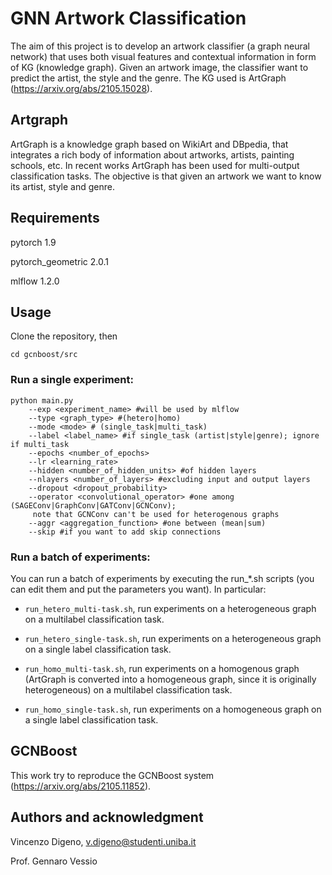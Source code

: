 # GNN Artwork Classification
The aim of this project is to develop an artwork classifier (a graph neural network) that uses both visual features and contextual information in form of KG (knowledge graph). Given an artwork image, the classifier want to predict the artist, the style and the genre. The KG used is ArtGraph (https://arxiv.org/abs/2105.15028). 

## Artgraph
ArtGraph is a knowledge graph based on WikiArt and DBpedia, that integrates a rich body of information about artworks, artists, painting schools, etc.
In recent works ArtGraph has been used for multi-output classification tasks. The objective is that given an artwork we want to know its artist, style and genre.

## Requirements

pytorch 1.9

pytorch_geometric 2.0.1

mlflow 1.2.0

## Usage
Clone the repository, then

`cd gcnboost/src`

### Run a single experiment: 

```
python main.py 
    --exp <experiment_name> #will be used by mlflow
    --type <graph_type> #(hetero|homo)
    --mode <mode> # (single_task|multi_task)
    --label <label_name> #if single_task (artist|style|genre); ignore if multi_task
    --epochs <number_of_epochs> 
    --lr <learning_rate> 
    --hidden <number_of_hidden_units> #of hidden layers
    --nlayers <number_of_layers> #excluding input and output layers
    --dropout <dropout_probability>
    --operator <convolutional_operator> #one among (SAGEConv|GraphConv|GATConv|GCNConv);
     note that GCNConv can't be used for heterogenous graphs
    --aggr <aggregation_function> #one between (mean|sum)
    --skip #if you want to add skip connections
```

### Run a batch of experiments:

You can run a batch of experiments by executing the run_*.sh scripts (you can edit them and put the parameters you want). In particular:

* `run_hetero_multi-task.sh`, run experiments on a heterogeneous graph on a multilabel classification task.

* `run_hetero_single-task.sh`, run experiments on a heterogeneous graph on a single label classification task.

* `run_homo_multi-task.sh`, run experiments on a homogenous graph (ArtGraph is converted into a homogeneous graph, since it is originally heterogeneous) on a multilabel classification task.

* `run_homo_single-task.sh`, run experiments on a homogeneous graph on a single label classification task.

## GCNBoost
This work try to reproduce the GCNBoost system (https://arxiv.org/abs/2105.11852).

## Authors and acknowledgment
Vincenzo Digeno, v.digeno@studenti.uniba.it

Prof. Gennaro Vessio